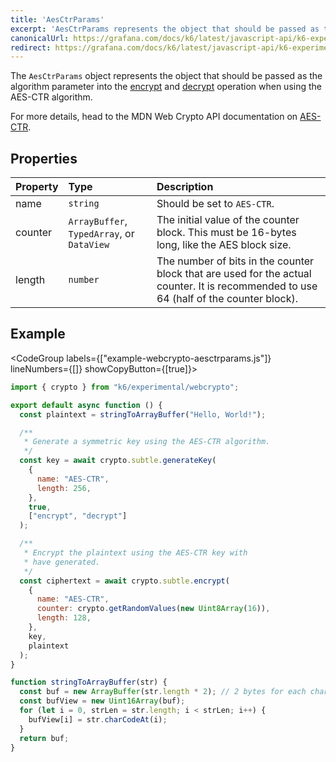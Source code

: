```yaml
---
title: 'AesCtrParams'
excerpt: 'AesCtrParams represents the object that should be passed as the algorithm parameter into the encrypt and decrypt operation when using the AES-CTR algorithm.'
canonicalUrl: https://grafana.com/docs/k6/latest/javascript-api/k6-experimental/webcrypto/aesctrparams/
redirect: https://grafana.com/docs/k6/latest/javascript-api/k6-experimental/webcrypto/aesctrparams/
---
```


The `AesCtrParams` object represents the object that should be passed as the algorithm parameter into the [encrypt](/javascript-api/k6-experimental/webcrypto/subtlecrypto/encrypt) and [decrypt](/javascript-api/k6-experimental/webcrypto/subtlecrypto/decrypt) operation when using the AES-CTR algorithm.

For more details, head to the MDN Web Crypto API documentation on [AES-CTR](https://developer.mozilla.org/en-US/docs/Web/API/AesCtrParams).

## Properties

| Property | Type                                       | Description                                                         |
| :------- | :----------------------------------------- | :------------------------------------------------------------------ |
| name     | `string`                                   | Should be set to `AES-CTR`.                                         |
| counter  | `ArrayBuffer`, `TypedArray`, or `DataView` | The initial value of the counter block. This must be 16-bytes long, like the AES block size.                  |
| length   | `number`                                   | The number of bits in the counter block that are used for the actual counter. It is recommended to use 64 (half of the counter block). |

## Example

<CodeGroup labels={["example-webcrypto-aesctrparams.js"]} lineNumbers={[]} showCopyButton={[true]}>

```javascript
import { crypto } from "k6/experimental/webcrypto";

export default async function () {
  const plaintext = stringToArrayBuffer("Hello, World!");

  /**
   * Generate a symmetric key using the AES-CTR algorithm.
   */
  const key = await crypto.subtle.generateKey(
    {
      name: "AES-CTR",
      length: 256,
    },
    true,
    ["encrypt", "decrypt"]
  );

  /**
   * Encrypt the plaintext using the AES-CTR key with
   * have generated.
   */
  const ciphertext = await crypto.subtle.encrypt(
    {
      name: "AES-CTR",
      counter: crypto.getRandomValues(new Uint8Array(16)),
      length: 128,
    },
    key,
    plaintext
  );
}

function stringToArrayBuffer(str) {
  const buf = new ArrayBuffer(str.length * 2); // 2 bytes for each char
  const bufView = new Uint16Array(buf);
  for (let i = 0, strLen = str.length; i < strLen; i++) {
    bufView[i] = str.charCodeAt(i);
  }
  return buf;
}
```

</CodeGroup>